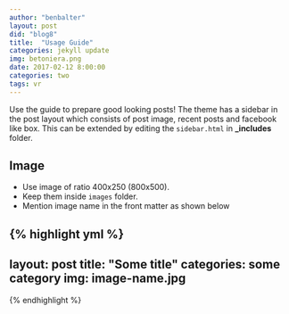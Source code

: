 ```yaml
---
author: "benbalter"
layout: post
did: "blog8"
title:  "Usage Guide"
categories: jekyll update
img: betoniera.png
date: 2017-02-12 8:00:00
categories: two
tags: vr
---
```


Use the guide to prepare good looking posts! The theme has a sidebar in the post layout which consists of post image, recent posts and facebook like box. This can be extended by editing the ``sidebar.html`` in **_includes** folder.

## Image

- Use image of ratio 400x250 (800x500).
- Keep them inside ``images`` folder.
- Mention image name in the front matter as shown below

{% highlight yml %}
---
layout: post
title:  "Some title"
categories: some category
img: image-name.jpg
---
{% endhighlight %}
